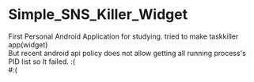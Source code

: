 # Simple_SNS_Killer_Widget
First Personal Android Application for studying. tried to make taskkiller app(widget)  
But recent android api policy does not allow getting all running process's PID list so It failed.
:(  
#:(
